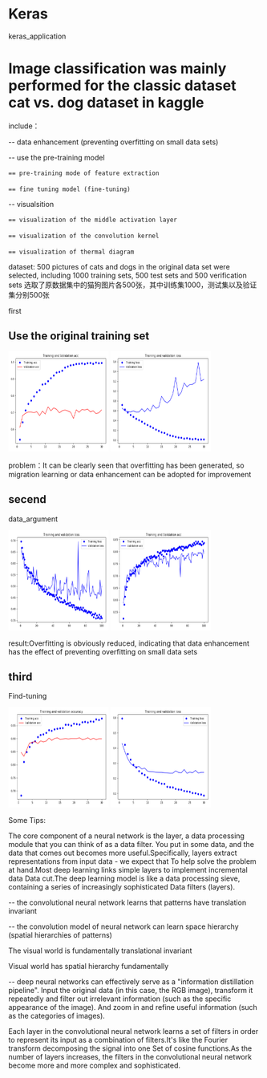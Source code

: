 # Keras
keras_application


Image classification was mainly performed for the classic dataset cat vs. dog dataset in kaggle
===========
    
include：

-- data enhancement (preventing overfitting on small data sets)
        
-- use the pre-training model
            
    == pre-training mode of feature extraction
            
    == fine tuning model (fine-tuning)
            
-- visualsition
        
    == visualization of the middle activation layer
            
    == visualization of the convolution kernel
            
    == visualization of thermal diagram
            
 dataset:
500 pictures of cats and dogs in the original data set were selected, including 1000 training sets, 500 test sets and 500 verification sets
选取了原数据集中的猫狗图片各500张，其中训练集1000，测试集以及验证集分别500张

first


Use the original training set   
-------------
<img width="200" height="200" src="https://github.com/ReOneK/Cat-vs-Dog/blob/master/pic/abc1.png"/>      
        
<img width="200" height="200" src="https://github.com/ReOneK/Cat-vs-Dog/blob/master/pic/abc2.png"/>  

  
problem：It can be clearly seen that overfitting has been generated, so migration learning or data enhancement can be adopted for improvement      
        
secend
 ------      
data_argument
        
<img width="200" height="200" src="https://github.com/ReOneK/Cat-vs-Dog/blob/master/pic/data_Argu1.png"/>      
    
<img width="200" height="200" src="https://github.com/ReOneK/Cat-vs-Dog/blob/master/pic/data_Argy2.png"/> 

result:Overfitting is obviously reduced, indicating that data enhancement has the effect of preventing overfitting on small data sets
        
       
        
third
------        
Find-tuning
        
 <img width="200" height="200" src="https://github.com/ReOneK/Cat-vs-Dog/blob/master/pic/pretrained1.png"/>       

 <img width="200" height="200" src="https://github.com/ReOneK/Cat-vs-Dog/blob/master/pic/pretrained2.png"/>  
        

Some Tips:  

The core component of a neural network is the layer, a data processing module that you can think of as a data filter.
You put in some data, and the data that comes out becomes more useful.Specifically, layers extract representations from input data - we expect that
To help solve the problem at hand.Most deep learning links simple layers to implement incremental data
Data cut.The deep learning model is like a data processing sieve, containing a series of increasingly sophisticated
Data filters (layers).
     
-- the convolutional neural network learns that patterns have translation invariant
   
-- the convolution model of neural network can learn space hierarchy (spatial hierarchies of patterns)
    
The visual world is fundamentally translational invariant
        
Visual world has spatial hierarchy fundamentally
    
   
-- deep neural networks can effectively serve as a "information distillation pipeline".
Input the original data (in this case, the RGB image), transform it repeatedly and filter out irrelevant information (such as the specific appearance of the image).
And zoom in and refine useful information (such as the categories of images).
     
     
Each layer in the convolutional neural network learns a set of filters in order to represent its input as a combination of filters.It's like the Fourier transform decomposing the signal into one
Set of cosine functions.As the number of layers increases, the filters in the convolutional neural network become more and more complex and sophisticated.
  
   
